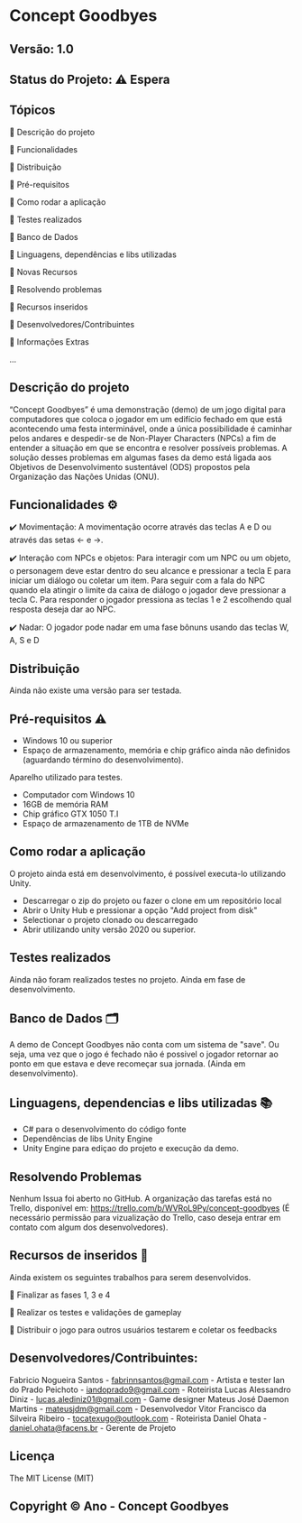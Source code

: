 # Concept Goodbyes
## Versão: 1.0 
## Status do Projeto: ⚠️ Espera 

## Tópicos
🔹 Descrição do projeto 

🔹 Funcionalidades

🔹 Distribuição

🔹 Pré-requisitos

🔹 Como rodar a aplicação

🔹 Testes realizados

🔹 Banco de Dados

🔹 Linguagens, dependências e libs utilizadas

🔹 Novas Recursos

🔹 Resolvendo problemas

🔹 Recursos inseridos 

🔹 Desenvolvedores/Contribuintes

🔹 Informações Extras


...

## Descrição do projeto
“Concept Goodbyes” é uma demonstração (demo) de um jogo digital para computadores que coloca o jogador em um edifício fechado em que está acontecendo uma festa interminável, onde a única possibilidade é caminhar pelos andares e despedir-se de Non-Player Characters (NPCs) a fim de entender a situação em que se encontra e resolver possíveis problemas. A solução desses problemas em algumas fases da demo está ligada aos Objetivos de Desenvolvimento sustentável (ODS) propostos pela Organização das Nações Unidas (ONU).

## Funcionalidades ⚙️
✔️ Movimentação: A movimentação ocorre através das teclas A e D ou através das setas <- e ->. 

✔️ Interação com NPCs e objetos: Para interagir com um NPC ou um objeto, o personagem deve estar dentro do seu alcance e pressionar a tecla E para iniciar um diálogo ou coletar um item. Para seguir com a fala do NPC quando ela atingir o limite da caixa de diálogo o jogador deve pressionar a tecla C. Para responder o jogador pressiona as teclas 1 e 2 escolhendo qual resposta deseja dar ao NPC.

✔️ Nadar: O jogador pode nadar em uma fase bônuns usando das teclas W, A, S e D

## Distribuição
Ainda não existe uma versão para ser testada.

## Pré-requisitos ⚠️
- Windows 10 ou superior
- Espaço de armazenamento, memória e chip gráfico ainda não definidos (aguardando término do desenvolvimento).
  
Aparelho utilizado para testes.
- Computador com Windows 10
- 16GB de memória RAM
- Chip gráfico GTX 1050 T.I
- Espaço de armazenamento de 1TB de NVMe

## Como rodar a aplicação 
O projeto ainda está em desenvolvimento, é possível executa-lo utilizando Unity. 
- Descarregar o zip do projeto ou fazer o clone em um repositório local
- Abrir o Unity Hub e pressionar a opção "Add project from disk"
- Selectionar o projeto clonado ou descarregado
- Abrir utilizando unity versão 2020 ou superior.

## Testes realizados
Ainda não foram realizados testes no projeto. Ainda em fase de desenvolvimento.

## Banco de Dados 🗂️
A demo de Concept Goodbyes não conta com um sistema de "save". Ou seja, uma vez que o jogo é fechado não é possivel o jogador retornar ao ponto em que estava e deve recomeçar sua jornada. (Ainda em desenvolvimento).

## Linguagens, dependencias e libs utilizadas 📚
- C# para o desenvolvimento do código fonte
- Dependências de libs Unity Engine
- Unity Engine para ediçao do projeto e execução da demo.

## Resolvendo Problemas 
Nenhum Issua foi aberto no GitHub. A organização das tarefas está no Trello, disponível em: https://trello.com/b/WVRoL9Py/concept-goodbyes (É necessário permissão para vizualização do Trello, caso deseja entrar em contato com algum dos desenvolvedores).

## Recursos de inseridos 🧰
Ainda existem os seguintes trabalhos para serem desenvolvidos.

📝 Finalizar as fases 1, 3 e 4

📝 Realizar os testes e validações de gameplay

📝 Distribuir o jogo para outros usuários testarem e coletar os feedbacks

## Desenvolvedores/Contribuintes:
Fabricio Nogueira Santos - fabrinnsantos@gmail.com - Artista e tester
Ian do Prado Peichoto - iandoprado9@gmail.com - Roteirista 
Lucas Alessandro Diniz - lucas.alediniz01@gmail.com - Game designer
Mateus José Daemon Martins - mateusjdm@gmail.com - Desenvolvedor
Vitor Francisco da Silveira Ribeiro - tocatexugo@outlook.com - Roteirista
Daniel Ohata - daniel.ohata@facens.br - Gerente de Projeto

## Licença
The MIT License (MIT)

## Copyright ©️ Ano - Concept Goodbyes
